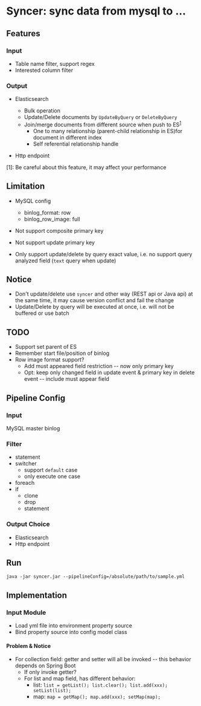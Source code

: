 # Syncer: sync data from mysql to ...

## Features

### Input

- Table name filter, support regex
- Interested column filter

### Output
- Elasticsearch
  - Bulk operation
  - Update/Delete documents by `UpdateByQuery` or `DeleteByQuery`
  - Join/merge documents from different source when push to ES<sup>[1](#join_in_es)</sup>
    - One to many relationship (parent-child relationship in ES)for document in different index
    - Self referential relationship handle

- Http endpoint

<a name="join_in_es">[1]</a>: Be careful about this feature, it may affect your performance

## Limitation

- MySQL config
  - binlog_format: row
  - binlog_row_image: full

- Not support composite primary key
- Not support update primary key
- Only support update/delete by query exact value, i.e. no support query analyzed field (`text` query when update)

## Notice

- Don't update/delete use `syncer` and other way (REST api or Java api) at the same time, it may cause version conflict and fail the change
- Update/Delete by query will be executed at once, i.e. will not be buffered or use batch
  

## TODO
- Support set parent of ES
- Remember start file/position of binlog
- Row image format support?
  - Add must appeared field restriction -- now only primary key
  - Opt: keep only changed field in update event & primary key in delete event -- include must appear field

## Pipeline Config

### Input
MySQL master binlog
### Filter

- statement
- switcher
  - support `default` case
  - only execute one case
- foreach
- if
  - clone
  - drop
  - statement

### Output Choice

 - Elasticsearch
 - Http endpoint
 
## Run
```
java -jar syncer.jar --pipelineConfig=/absolute/path/to/sample.yml
```

## Implementation

### Input Module

- Load yml file into environment property source
- Bind property source into config model class

#### Problem & Notice

- For collection field: getter and setter will all be invoked -- this behavior depends on Spring Boot
  - If only invoke getter?
  - For list and map field, has different behavior:
    - list: `list = getList(); list.clear(); list.add(xxx); setList(list);`
    - map: `map = getMap(); map.add(xxx); setMap(map);`